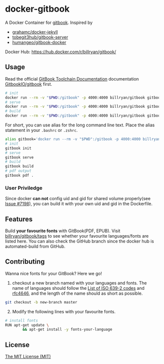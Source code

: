 # docker-gitbook

A Docker Container for [gitbook](https://github.com/GitbookIO/gitbook). Inspired by 

- [grahamc/docker-jekyll](https://github.com/grahamc/docker-jekyll)
- [tobegit3hub/gitbook-server](https://github.com/tobegit3hub/gitbook-server)
- [humangeo/gitbook-docker](https://github.com/humangeo/gitbook-docker)

Docker Hub: <https://hub.docker.com/r/billryan/gitbook/>

## Usage

Read the official [GitBook Toolchain Documentation](http://toolchain.gitbook.com/) documentation [GitbookIO/gitbook](https://github.com/GitbookIO/gitbook#how-to-use-it) first.

```bash
# init
docker run --rm -v "$PWD:/gitbook" -p 4000:4000 billryan/gitbook gitbook init
# serve
docker run --rm -v "$PWD:/gitbook" -p 4000:4000 billryan/gitbook gitbook serve
# build
docker run --rm -v "$PWD:/gitbook" -p 4000:4000 billryan/gitbook gitbook build
```

For short, you can use alias for the long command line text. Place the alias statement in your `.bashrc` or `.zshrc`.

```bash
alias gitbook='docker run --rm -v "$PWD":/gitbook -p 4000:4000 billryan/gitbook gitbook'
# init
gitbook init
# serve
gitbook serve
# build
gitbook build
# pdf output
gitbook pdf .
```

### User Priviledge

Since docker **can not** config uid and gid for shared volume properly(see [Issue #7198](https://github.com/docker/docker/issues/7198)), you can build it with your own uid and gid in the Dockerfile.

## Features

Build **your favourite fonts** with GitBook(PDF, EPUB). Visit [billryan/gitbook/tags](https://hub.docker.com/r/billryan/gitbook/tags/) to see whether your favourite languages/fonts are listed here. You can also check the GitHub branch since the docker hub is automated-build from GitHub.

## Contributing

Wanna nice fonts for your GitBook? Here we go!

1. checkout a new branch named with your languages and fonts. The name of languages should follow the [List of ISO 639-2 codes](https://en.wikipedia.org/wiki/List_of_ISO_639-2_codes) and [rfc4646](http://www.ietf.org/rfc/rfc4646.txt), and the length of the name should as short as possible.
```bash
git checkout -b new-branch master
```
2. Modify the following lines with your favourite fonts.
```bash
# install fonts
RUN apt-get update \
        && apt-get install -y fonts-your-language
```

## License

[The MIT License (MIT)](https://opensource.org/licenses/MIT)
